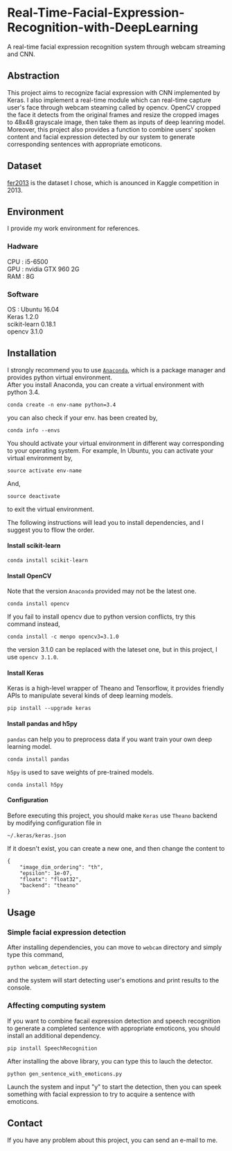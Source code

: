 # Real-Time-Facial-Expression-Recognition-with-DeepLearning
A real-time facial expression recognition system through webcam streaming and CNN.

## Abstraction
This project aims to recognize facial expression with CNN implemented by Keras. I also implement a real-time module which can real-time capture user's face through webcam steaming called by opencv. OpenCV cropped the face it detects from the original frames and resize the cropped images to 48x48 grayscale image, then take them as inputs of deep leanring model. Moreover, this project also provides a function to combine users' spoken content and  facial expression detected by our system to generate corresponding sentences with appropriate emoticons.

## Dataset
[fer2013](https://www.kaggle.com/c/challenges-in-representation-learning-facial-expression-recognition-challenge/data) is the dataset I chose, which is anounced in Kaggle competition in 2013.

## Environment
I provide my work environment for references.

### Hadware
CPU : i5-6500  
GPU : nvidia GTX 960 2G  
RAM : 8G  

### Software
OS  : Ubuntu 16.04  
Keras 1.2.0  
scikit-learn 0.18.1  
opencv 3.1.0  

## Installation
I strongly recommend you to use [`Anaconda`](https://www.continuum.io/downloads), which is a package manager and provides python virtual environment.  
After you install Anaconda, you can create a virtual environment with python 3.4.
```
conda create -n env-name python=3.4
```
you can also check if your env. has been created by,
```
conda info --envs
```
You should activate your virtual environment in different way corresponding to your operating system.
For example, In Ubuntu, you can activate your virtual environment by,
```
source activate env-name
```
And,
```
source deactivate 
```
to exit the virtual environment.

The following instructions will lead you to install dependencies, and I suggest you to fllow the order.
#### Install scikit-learn
```
conda install scikit-learn
```
#### Install OpenCV
Note that the version `Anaconda` provided may not be the latest one.
```
conda install opencv
```
If you fail to install opencv due to python version conflicts, try this command instead,
```
conda install -c menpo opencv3=3.1.0
```
the version 3.1.0 can be replaced with the lateset one, but in this project, I use `opencv 3.1.0`.
#### Install Keras
Keras is a high-level wrapper of Theano and Tensorflow, it provides friendly APIs to manipulate several kinds of deep learning models.
```
pip install --upgrade keras
```
#### Install pandas and h5py
`pandas` can help you to preprocess data if you want train your own deep learning model.
```
conda install pandas
```
`h5py` is used to save weights of pre-trained models.
```
conda install h5py
```
#### Configuration
Before executing this project, you should make `Keras` use `Theano` backend by modifying configuration file in
```
~/.keras/keras.json
```
If it doesn't exist, you can create a new one, and then change the content to 
```
{
    "image_dim_ordering": "th",
    "epsilon": 1e-07,
    "floatx": "float32",
    "backend": "theano"
}
```

## Usage
### Simple facial expression detection
After installing dependencies, you can move to `webcam` directory and simply type this command,
```
python webcam_detection.py
```
and the system will start detecting user's emotions and print results to the console.  
### Affecting computing system
If you want to combine facail expression detection and speech recognition to generate a completed sentence with appropriate emoticons,
you should install an additional dependency.
```
pip install SpeechRecognition
```
After installing the above library, you can type this to lauch the detector.
```
python gen_sentence_with_emoticons.py
```
Launch the system and input "y" to start the detection, then you can speek something with facial expression to try to acquire a sentence with emoticons.

## Contact
If you have any problem about this project, you can send an e-mail to me.
